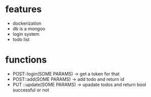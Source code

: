 # features

- dockerization
- db is a mongoo
- login system
- todo list


# functions
- POST::login(SOME PARAMS) -> get a token for that
- POST::add(SOME PARAMS) -> add todo and return id
- PUT ::update(SOME PARAMS) -> upadate todos and return bool successful or not